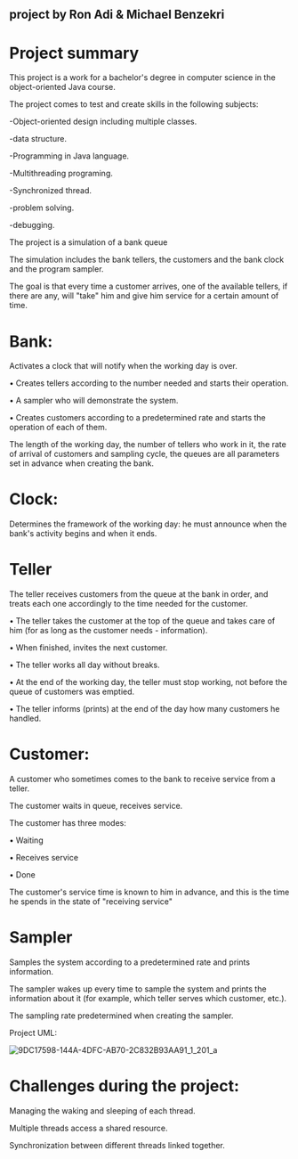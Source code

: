 ## project by Ron Adi & Michael Benzekri
# Project summary

This project is a work for a bachelor's degree in computer science in the object-oriented Java course.

The project comes to test and create skills in the following subjects:

-Object-oriented design including multiple classes.

-data structure.

-Programming in Java language.

-Multithreading programing.

-Synchronized thread.

-problem solving.

-debugging.

The project is a simulation of a bank queue

The simulation includes the bank tellers, the customers and the bank clock and the program sampler.

The goal is that every time a customer arrives, one of the available tellers, if there are any, will "take" him and give him service for a certain amount of time.

# Bank:
Activates a clock that will notify when the working day is over.

•⁠  ⁠Creates tellers according to the number needed and starts their operation.

•⁠  ⁠A sampler who will demonstrate the system.

•⁠  ⁠Creates customers according to a predetermined rate and starts the operation of each of them.

The length of the working day, the number of tellers who work in it, the rate of arrival of customers and sampling cycle,
the queues are all parameters set in advance when creating the bank.

# Clock:

Determines the framework of the working day: he must announce when the bank's activity begins and when it ends.

# Teller

The teller receives customers from the queue at the bank in order, and treats each one accordingly to the time needed for the customer.

•⁠  ⁠The teller takes the customer at the top of the queue and takes care of him (for as long as the customer needs - information).

•⁠⁠ When finished, invites the next customer.

•⁠  ⁠The teller works all day without breaks.

•⁠  ⁠At the end of the working day, the teller must stop working, not before the queue of customers was emptied.

•⁠  ⁠The teller informs (prints) at the end of the day how many customers he handled.

# Customer:

A customer who sometimes comes to the bank to receive service from a teller.

The customer waits in queue, receives service. 

The customer has three modes:

•⁠  ⁠Waiting 

•⁠  ⁠Receives service 

•⁠   Done

The customer's service time is known to him in advance, and this is the time he spends in the state of "receiving service"

# Sampler

Samples the system according to a predetermined rate and prints information.

The sampler wakes up every time to sample the system and prints the information about it (for example, which teller serves which customer, etc.). 

The sampling rate predetermined when creating the sampler.


Project UML:


![9DC17598-144A-4DFC-AB70-2C832B93AA91_1_201_a](https://github.com/user-attachments/assets/f59be04a-48c9-4a7c-b85f-28d70d1f56d4)

# Challenges during the project:

Managing the waking and sleeping of each thread.

Multiple threads access a shared resource.

Synchronization between different threads linked together.
